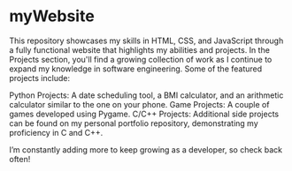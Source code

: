 # myWebsite

This repository showcases my skills in HTML, CSS, and JavaScript through a fully functional website that highlights my abilities and projects. In the Projects section, you'll find a growing collection of work as I continue to expand my knowledge in software engineering. Some of the featured projects include:

Python Projects: A date scheduling tool, a BMI calculator, and an arithmetic calculator similar to the one on your phone.
Game Projects: A couple of games developed using Pygame.
C/C++ Projects: Additional side projects can be found on my personal portfolio repository, demonstrating my proficiency in C and C++.

I’m constantly adding more to keep growing as a developer, so check back often!

